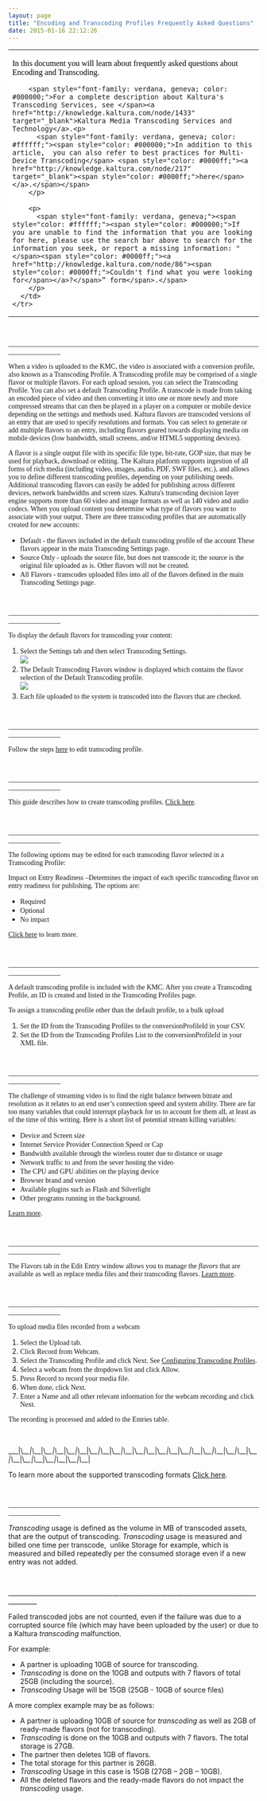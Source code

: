 ```yaml
---
layout: page
title: "Encoding and Transcoding Profiles Frequently Asked Questions"
date: 2015-01-16 22:12:26
---
```


<table border="0">
  <tbody>
    <tr style="background-color: #ffffff;">
      <td>
        <p>
          <span style="font-family: verdana, geneva; color: #000000;">In this document you will learn about frequently asked questions about Encoding and Transcoding. </span>
        </p>
        
        <span style="font-family: verdana, geneva; color: #000000;">For a complete description about Kaltura's Transcoding Services, see </span><a href="http://knowledge.kaltura.com/node/1433" target="_blank">Kaltura Media Transcoding Services and Technology</a>.<p>
          <span style="font-family: verdana, geneva; color: #ffffff;"><span style="color: #000000;">In addition to this article,  you can also refer to best practices for Multi-Device Transcoding</span> <span style="color: #0000ff;"><a href="http://knowledge.kaltura.com/node/217" target="_blank"><span style="color: #0000ff;">here</span></a>.</span></span>
        </p>
        
        <p>
          <span style="font-family: verdana, geneva;"><span style="color: #ffffff;"><span style="color: #000000;">If you are unable to find the information that you are looking for here, please use the search bar above to search for the information you seek, or report a missing information: "</span><span style="color: #0000ff;"><a href="http://knowledge.kaltura.com/node/86"><span style="color: #0000ff;">Couldn't find what you were looking for</span></a>?</span>” form</span>.</span>
        </p>
      </td>
    </tr>
  </tbody>
</table>

<span style="font-family: verdana, geneva;"> </span>

<span style="font-family: verdana, geneva;"></span>

<span style="font-family: verdana, geneva;">_______________________________________________________________________________________</span>

<span style="font-family: verdana, geneva;">When a video is uploaded to the KMC, the video is associated with a conversion profile, also known as a Transcoding Profile. A Transcoding profile may be comprised of a single flavor or multiple flavors. For each upload session, you can select the Transcoding Profile. You can also set a default Transcoding Profile. A transcode is made from taking an encoded piece of video and then converting it into one or more newly and more compressed streams that can then be played in a player on a computer or mobile device depending on the settings and methods used. Kaltura flavors are transcoded versions of an entry that are used to specify resolutions and formats. You can select to generate or add multiple flavors to an entry, including flavors geared towards displaying media on mobile devices (low bandwidth, small screens, and/or HTML5 supporting devices).</span>

<span style="font-family: verdana, geneva;">A flavor is a single output file with its specific file type, bit-rate, GOP size, that may be used for playback, download or editing. The Kaltura platform supports ingestion of all forms of rich media (including video, images, audio, PDF, SWF files, etc.), and allows you to define different transcoding profiles, depending on your publishing needs. Additional transcoding flavors can easily be added for publishing across different devices, network bandwidths and screen sizes. Kaltura's transcoding decision layer engine supports more than 60 video and image formats as well as 140 video and audio codecs. When you upload content you determine what type of flavors you want to associate with your output. There are three transcoding profiles that are automatically created for new accounts:    </span>

*   <span style="font-family: verdana, geneva;">Default - the flavors included in the default transcoding profile of the account These flavors appear in the main Transcoding Settings page.    </span>
*   <span style="font-family: verdana, geneva;">Source Only - uploads the source file, but does not transcode it; the source is the original file uploaded as is. Other flavors will not be created.    </span>
*   <span style="font-family: verdana, geneva;">All Flavors - transcodes uploaded files into all of the flavors defined in the main Transcoding Settings page.</span>

<span style="font-family: verdana, geneva;"> </span>

<span style="font-family: verdana, geneva;"></span>

<span style="font-family: verdana, geneva;">_______________________________________________________________________________________</span>

<span style="font-family: verdana, geneva;">To display the default flavors for transcoding your content:</span>

1.  <span style="font-family: verdana, geneva;">Select the<strong> </strong>Settings tab and then select Transcoding Settings.</span>  
    <span style="font-family: verdana, geneva;"><img src="../../assets/2021">
2.  <span style="font-family: verdana, geneva;">The Default Transcoding Flavors window is displayed which contains the flavor selection of the Default Transcoding profile.<br /><img src="../../assets/2022">
3.  <span style="font-family: verdana, geneva;">Each file uploaded to the system is transcoded into the flavors that are checked.</span>

<span style="font-family: verdana, geneva;"> </span>

<span style="font-family: verdana, geneva;"></span>

<span style="font-family: verdana, geneva;">_______________________________________________________________________________________</span>

<span style="font-family: verdana, geneva;">Follow the steps <a href="http://knowledge.kaltura.com/node/58" target="_blank">here</a> to edit transcoding profile.</span>

<span style="font-family: verdana, geneva;"> </span>

<span style="font-family: verdana, geneva;"></span>

<span style="font-family: verdana, geneva;">_______________________________________________________________________________________</span>

<span style="font-family: verdana, geneva;">This guide describes how to create transcoding profiles. <a href="http://knowledge.kaltura.com/node/59" target="_blank">Click here</a>.</span>

<span style="font-family: verdana, geneva;"> </span>

<span style="font-family: verdana, geneva;"></span>

<span style="font-family: verdana, geneva;">_______________________________________________________________________________________</span>

<span style="font-family: verdana, geneva;">The following options may be edited for each transcoding flavor selected in a Transcoding Profile:</span>

<span style="font-family: verdana, geneva;">Impact on Entry Readiness –Determines the impact of each specific transcoding flavor on entry readiness for publishing. The options are:</span>

*   <span style="font-family: verdana, geneva;">Required</span>
*   <span style="font-family: verdana, geneva;">Optional</span>
*   <span style="font-family: verdana, geneva;">No impact</span>

<span style="font-family: verdana, geneva;"><a href="http://knowledge.kaltura.com/node/61" target="_blank">Click here</a> to learn more.</span>

<span style="font-family: verdana, geneva;"> </span>

<span style="font-family: verdana, geneva;"></span>

<span style="font-family: verdana, geneva;">_______________________________________________________________________________________</span>

<span style="font-family: verdana, geneva;">A default transcoding profile is included with the KMC. After you create a Transcoding Profile, an ID is created and listed in the Transcoding Profiles page.</span>  
<span style="font-family: verdana, geneva;"></span>

<span style="font-family: verdana, geneva;">To assign a transcoding profile other than the default profile, to a bulk upload</span>

1.  <span style="font-family: verdana, geneva;">Set the ID from the Transcoding Profiles to the conversionProfileId in your CSV.</span>
2.  <span style="font-family: verdana, geneva;">Set the ID from the Transcoding Profiles List to the conversionProfileId in your XML file.</span>

<span style="font-family: verdana, geneva;"></span>

<span style="font-family: verdana, geneva;"> </span>

<span style="font-family: verdana, geneva;"></span>

<span style="font-family: verdana, geneva;">_______________________________________________________________________________________</span>

<span style="font-family: verdana, geneva;">The challenge of streaming video is to find the right balance between bitrate and resolution as it relates to an end user’s connection speed and system ability. There are far too many variables that could interrupt playback for us to account for them all, at least as of the time of this writing. Here is a short list of potential stream killing variables:</span>

*   <span style="font-family: verdana, geneva;">Device and Screen size</span>
*   <span style="font-family: verdana, geneva;">Internet Service Provider Connection Speed or Cap</span>
*   <span style="font-family: verdana, geneva;">Bandwidth available through the wireless router due to distance or usage</span>
*   <span style="font-family: verdana, geneva;">Network traffic to and from the sever hosting the video</span>
*   <span style="font-family: verdana, geneva;">The CPU and GPU abilities on the playing device</span>
*   <span style="font-family: verdana, geneva;">Browser brand and version</span>
*   <span style="font-family: verdana, geneva;">Available plugins such as Flash and Silverlight</span>
*   <span style="font-family: verdana, geneva;">Other programs running in the background.</span>

<span style="font-family: verdana, geneva;"><a href="http://knowledge.kaltura.com/node/217" target="_blank">Learn more</a>.</span>

<span style="font-family: verdana, geneva;"> </span>

<span style="font-family: verdana, geneva;"></span><span style="font-family: verdana, geneva;"></span>

<span style="font-family: verdana, geneva;">_______________________________________________________________________________________</span>

<span style="font-family: verdana, geneva;">The Flavors tab in the Edit Entry window allows you to manage the <em>flavors</em> that are available as well as replace media files and their transcoding flavors. <a href="http://knowledge.kaltura.com/node/65" target="_blank">Learn more</a>.</span>

<span style="font-family: verdana, geneva;"> </span>

<span style="font-family: verdana, geneva;"></span>

<span style="font-family: verdana, geneva;">_______________________________________________________________________________________</span>

<span style="font-family: verdana, geneva;">To upload media files recorded from a webcam</span>

1.  <span style="font-family: verdana, geneva;">Select the Upload tab.</span>
2.  <span style="font-family: verdana, geneva;">Click Record from Webcam.</span>
3.  <span style="font-family: verdana, geneva;">Select the Transcoding Profile and click Next. See <a href="https://portal.kaltura.com/community-team/Shared%20Documents/Knowledge%20Management/Work%20in%20Progress/Kaltura%20Management%20Console%20(KMC)/KMC_UserManual_WIP.docx#_Configuring__Transcoding">Configuring Transcoding Profiles</a>.</span>
4.  <span style="font-family: verdana, geneva;">Select a webcam from the dropdown list and click Allow.</span>
5.  <span style="font-family: verdana, geneva;">Press Record to record your media file.</span>
6.  <span style="font-family: verdana, geneva;">When done, click Next.</span>
7.  <span style="font-family: verdana, geneva;">Enter a Name and all other relevant information for the webcam recording and click Next.</span>

<span style="font-family: verdana, geneva;">The recording is processed and added to the Entries table.</span>

<span style="font-family: verdana, geneva;"> </span> 



\_\_\_|\\_\_\_|\\_\_\_|\\_\_\_|\\_\_\_|\\_\_\_|\\_\_\_|\\_\_\_|\\_\_\_|\\_\_\_|\\_\_\_|\\_\_\_|\\_\_\_|\\_\_\_|\\_\_\_|\\_\_\_|\\_\_\_|\\_\_\_|\\_\_\_|\\_\_\_|\\_\_\_|\\_\_\_|\\_\_\_|\\_\_\_|\\_\_\_|\\_\_\_|\\_\_\_|\\_\_\_|\\___|

To learn more about the supported transcoding formats <a href="http://knowledge.kaltura.com/node/79" target="_blank">Click here</a>.

<span style="font-family: verdana, geneva;"> </span>

<span style="font-family: verdana, geneva;"></span><span style="font-family: verdana, geneva;"></span>

<span style="font-family: verdana, geneva;">_______________________________________________________________________________________</span>

<p class="p1">
  <span class="s1"><em>Transcoding </em></span><span class="s2">usage is defined as the volume in MB of transcoded assets, that are the output of transcoding. </span><span class="s1"><em>Transcoding </em></span><span class="s2">usage is measured and billed one time per transcode,  unlike Storage for example, which is measured and billed repeatedly per the consumed storage even if a new entry was not added. </span>
</p>

<p class="p1">
  <br /><span class="s2"></span>
</p>

<span style="font-family: verdana, geneva;"></span><span style="font-family: verdana, geneva;"></span>

<p class="p2">
  <span class="s1">_______________________________________________________________________________________</span>
</p>

<p class="p1">
  <span class="s1">Failed transcoded</span><span class="s2"> jobs</span><span class="s1"> are not counted, even if the failure was due to a corrupted source file (which may have been uploaded by the user) or due to a Kaltura </span><span class="s3"><em>transcoding </em></span><span class="s1">malfunction.</span>
</p>

<p class="p1">
  <span class="s1">For example:</span>
</p>

<ul class="ul1">
  <li class="li1">
    <span class="s1">A partner is uploading 10GB of source for transcoding.</span>
  </li>
  <li class="li1">
    <span class="s4"></span><span class="s3"><em>Transcoding </em></span><span class="s1">is done on the 10GB and outputs with 7 flavors of total 25GB (including the source).</span>
  </li>
  <li class="li1">
    <span class="s4"></span><span class="s3"><em>Transcoding </em></span><span class="s1">Usage will be 15GB (25GB - 10GB of source files)</span>
  </li>
</ul>

<p class="p1">
  <span class="s1">A more complex example may be as follows:</span>
</p>

<ul class="ul1">
  <li class="li1">
    <span class="s1">A partner is uploading 10GB of source for </span><span class="s3"><em>transcoding </em></span><span class="s1">as well as 2GB of ready-made flavors (not for transcoding).</span>
  </li>
  <li class="li1">
    <span class="s4"></span><span class="s3"><em>Transcoding </em></span><span class="s1">is done on the 10GB and outputs with 7 flavors. The total storage is 27GB.</span>
  </li>
  <li class="li1">
    <span class="s1">The partner then deletes 1GB of flavors.</span>
  </li>
  <li class="li1">
    <span class="s1">The total storage for this partner is 26GB.</span>
  </li>
  <li class="li1">
    <span class="s4"></span><span class="s3"><em>Transcoding </em></span><span class="s1">Usage in this case is 15GB (27GB – 2GB – 10GB).</span>
  </li>
  <li class="li1">
    <span class="s1">All the deleted flavors and the ready-made flavors do not impact the </span><span class="s3"><em>transcoding </em></span><span class="s1">usage.</span>
  </li>
</ul>

<span style="color: #888888;"></span>
